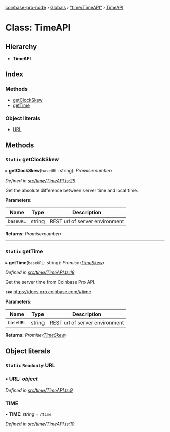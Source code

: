 [coinbase-pro-node](../README.md) › [Globals](../globals.md) › ["time/TimeAPI"](../modules/_time_timeapi_.md) › [TimeAPI](_time_timeapi_.timeapi.md)

# Class: TimeAPI

## Hierarchy

- **TimeAPI**

## Index

### Methods

- [getClockSkew](_time_timeapi_.timeapi.md#static-getclockskew)
- [getTime](_time_timeapi_.timeapi.md#static-gettime)

### Object literals

- [URL](_time_timeapi_.timeapi.md#static-readonly-url)

## Methods

### `Static` getClockSkew

▸ **getClockSkew**(`baseURL`: string): _Promise‹number›_

_Defined in [src/time/TimeAPI.ts:29](https://github.com/bennyn/coinbase-pro-node/blob/89f41a9/src/time/TimeAPI.ts#L29)_

Get the absolute difference between server time and local time.

**Parameters:**

| Name      | Type   | Description                    |
| --------- | ------ | ------------------------------ |
| `baseURL` | string | REST url of server environment |

**Returns:** _Promise‹number›_

---

### `Static` getTime

▸ **getTime**(`baseURL`: string): _Promise‹[TimeSkew](../interfaces/_time_timeapi_.timeskew.md)›_

_Defined in [src/time/TimeAPI.ts:19](https://github.com/bennyn/coinbase-pro-node/blob/89f41a9/src/time/TimeAPI.ts#L19)_

Get the server time from Coinbase Pro API.

**`see`** https://docs.pro.coinbase.com/#time

**Parameters:**

| Name      | Type   | Description                    |
| --------- | ------ | ------------------------------ |
| `baseURL` | string | REST url of server environment |

**Returns:** _Promise‹[TimeSkew](../interfaces/_time_timeapi_.timeskew.md)›_

## Object literals

### `Static` `Readonly` URL

### ▪ **URL**: _object_

_Defined in [src/time/TimeAPI.ts:9](https://github.com/bennyn/coinbase-pro-node/blob/89f41a9/src/time/TimeAPI.ts#L9)_

### TIME

• **TIME**: _string_ = `/time`

_Defined in [src/time/TimeAPI.ts:10](https://github.com/bennyn/coinbase-pro-node/blob/89f41a9/src/time/TimeAPI.ts#L10)_
